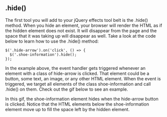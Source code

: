 ## .hide()

The first tool you will add to your jQuery effects tool belt is the .hide() method. When you hide an element, your browser will render the HTML as if the hidden element does not exist. It will disappear from the page and the space that it was taking up will disappear as well. Take a look at the code below to learn how to use the .hide() method:

```
$('.hide-arrow').on('click', () => {
  $('.shoe-information').hide();
});

```

In the example above, the event handler gets triggered whenever an element with a class of hide-arrow is clicked. That element could be a button, some text, an image, or any other HTML element. When the event is triggered, we target all elements of the class shoe-information and call .hide() on them. Check out the gif below to see an example.

In this gif, the shoe-information element hides when the hide-arrow button is clicked. Notice that the HTML elements below the shoe-information element move up to fill the space left by the hidden element.
